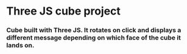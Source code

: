 # Three JS cube project

### Cube built with Three JS. It rotates on click and displays a different message depending on which face of the cube it lands on. 

